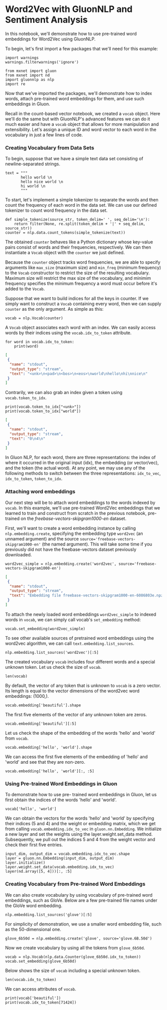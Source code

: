 # Word2Vec with GluonNLP and Sentiment Analysis

In this notebook, we'll demonstrate how to use pre-trained word embeddings for Word2Vec using GluonNLP.

To begin, let's first import a few packages that we'll need for this example:

```{.python .input  n=1}
import warnings
warnings.filterwarnings('ignore')

from mxnet import gluon
from mxnet import nd
import gluonnlp as nlp
import re
```

Now that we've imported the packages, we'll demonstrate how to index words, attach pre-trained word embeddings for them, and use such embeddings in Gluon.

Recall in the count-based vector notebook, we created a `vocab` object. Here we'll do the same but with GluonNLP's advanced features we can do it much easier and have a `vocab` object that allows for more manipulation and extensibility. Let's assign a unique ID and word vector to each word in the vocabulary in just a few lines of code.

### Creating Vocabulary from Data Sets

To begin, suppose that we have a simple text data set consisting of newline-separated strings.

```{.python .input  n=5}
text = """
       hello world \n
       hello nice world \n
       hi world \n
       """
```

To start, let's implement a simple tokenizer to separate the words and then count the frequency of each word in the data set. We can use our defined tokenizer to count word frequency in the data set.

```{.python .input  n=6}
def simple_tokenize(source_str, token_delim=' ', seq_delim='\n'):
    return filter(None, re.split(token_delim + '|' + seq_delim, source_str))
counter = nlp.data.count_tokens(simple_tokenize(text))
```

The obtained `counter` behaves like a Python dictionary whose key-value pairs consist of words and their frequencies, respectively.
We can then instantiate a `Vocab` object with the `counter` we just defined.

Because the `counter` object tracks word frequencies, we are able to specify arguments like `max_size` (maximum size) and `min_freq` (minimum frequency) to the `Vocab` constructor to restrict the size of the resulting vocabulary. Maximum size will restrict the max size of the vocabulary, and minimim frequency specifies the minimum frequency a word must occur before it's added to the `Vocab`.

Suppose that we want to build indices for all the keys in counter.
If we simply want to construct a  `Vocab` containing every word, then we can supply `counter` as the only argument. As simple as this:

```{.python .input  n=7}
vocab = nlp.Vocab(counter)
```

A `Vocab` object associates each word with an index. We can easily access words by their indices using the `vocab.idx_to_token` attribute.

```{.python .input  n=8}
for word in vocab.idx_to_token:
    print(word)
```

```{.json .output n=8}
[
 {
  "name": "stdout",
  "output_type": "stream",
  "text": "<unk>\n<pad>\n<bos>\n<eos>\nworld\nhello\nhi\nnice\n"
 }
]
```

Contrarily, we can also grab an index given a token using `vocab.token_to_idx`.

```{.python .input  n=9}
print(vocab.token_to_idx["<unk>"])
print(vocab.token_to_idx["world"])
```

```{.json .output n=9}
[
 {
  "name": "stdout",
  "output_type": "stream",
  "text": "0\n4\n"
 }
]
```

In Gluon NLP, for each word, there are three representations: the index of where it occurred in the original input (idx), the embedding (or vector/vec), and the token (the actual word). At any point, we may use any of the following methods to switch between the three representations: `idx_to_vec`, `idx_to_token`, `token_to_idx`.

### Attaching word embeddings

Our next step will be to attach word embeddings to the words indexed by `vocab`.
In this example, we'll use pre-trained Word2Vec embeddings that we learned to train and construct from scratch in the previous notebook, pre-trained on the *freebase-vectors-skipgram1000-en* dataset.

First, we'll want to create a word embedding instance by calling `nlp.embedding.create`,
specifying the embedding type `word2vec` (an unnamed argument) and the source `source='freebase-vectors-skipgram1000-en'` (the named argument). This will take some time if you previously did not have the freebase-vectors dataset previously downloaded.

```{.python .input}
word2vec_simple = nlp.embedding.create('word2vec', source='freebase-vectors-skipgram1000-en')
```

```{.json .output n=None}
[
 {
  "name": "stdout",
  "output_type": "stream",
  "text": "Embedding file freebase-vectors-skipgram1000-en-6086803e.npz is not found. Downloading from Gluon Repository. This may take some time.\nDownloading /Users/munshif/.mxnet/embedding/word2vec/freebase-vectors-skipgram1000-en-6086803e.npz from https://apache-mxnet.s3-accelerate.dualstack.amazonaws.com/gluon/embeddings/word2vec/freebase-vectors-skipgram1000-en-6086803e.npz...\n"
 }
]
```

To attach the newly loaded word embeddings `word2vec_simple` to indexed words in `vocab`, we can simply call vocab's `set_embedding` method:

```{.python .input}
vocab.set_embedding(word2vec_simple)
```

To see other available sources of pretrained word embeddings using the word2vec algorithm,
we can call `text.embedding.list_sources`.

```{.python .input}
nlp.embedding.list_sources('word2vec')[:5]
```

The created vocabulary `vocab` includes four different words and a special
unknown token. Let us check the size of `vocab`.

```{.python .input}
len(vocab)
```

By default, the vector of any token that is unknown to `vocab` is a zero vector.
Its length is equal to the vector dimensions of the word2vec word embeddings:
(1000,).

```{.python .input}
vocab.embedding['beautiful'].shape
```

The first five elements of the vector of any unknown token are zeros.

```{.python .input}
vocab.embedding['beautiful'][:5]
```

Let us check the shape of the embedding of the words 'hello' and 'world' from `vocab`.

```{.python .input}
vocab.embedding['hello', 'world'].shape
```

We can access the first five elements of the embedding of 'hello' and 'world' and see that they are non-zero.

```{.python .input}
vocab.embedding['hello', 'world'][:, :5]
```

### Using Pre-trained Word Embeddings in Gluon

To demonstrate how to use pre-
trained word embeddings in Gluon, let us first obtain the indices of the words
'hello' and 'world'.

```{.python .input}
vocab['hello', 'world']
```

We can obtain the vectors for the words 'hello' and 'world' by specifying their
indices (5 and 4) and the weight or embedding matrix, which we get from calling `vocab.embedding.idx_to_vec` in
`gluon.nn.Embedding`. We initialize a new layer and set the weights using the layer.weight.set_data method. Subsequently, we pull out the indices 5 and 4 from the weight vector and check their first five entries.

```{.python .input}
input_dim, output_dim = vocab.embedding.idx_to_vec.shape
layer = gluon.nn.Embedding(input_dim, output_dim)
layer.initialize()
layer.weight.set_data(vocab.embedding.idx_to_vec)
layer(nd.array([5, 4]))[:, :5]
```

### Creating Vocabulary from Pre-trained Word Embeddings

We can also create
vocabulary by using vocabulary of pre-trained word embeddings, such as GloVe.
Below are a few pre-trained file names under the GloVe word embedding.

```{.python .input}
nlp.embedding.list_sources('glove')[:5]
```

For simplicity of demonstration, we use a smaller word embedding file, such as
the 50-dimensional one.

```{.python .input}
glove_6b50d = nlp.embedding.create('glove', source='glove.6B.50d')
```

Now we create vocabulary by using all the tokens from `glove_6b50d`.

```{.python .input}
vocab = nlp.Vocab(nlp.data.Counter(glove_6b50d.idx_to_token))
vocab.set_embedding(glove_6b50d)
```

Below shows the size of `vocab` including a special unknown token.

```{.python .input}
len(vocab.idx_to_token)
```

We can access attributes of `vocab`.

```{.python .input}
print(vocab['beautiful'])
print(vocab.idx_to_token[71424])
```
